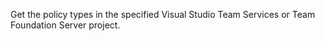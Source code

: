Get the policy types in the specified Visual Studio Team Services or Team Foundation Server project.
